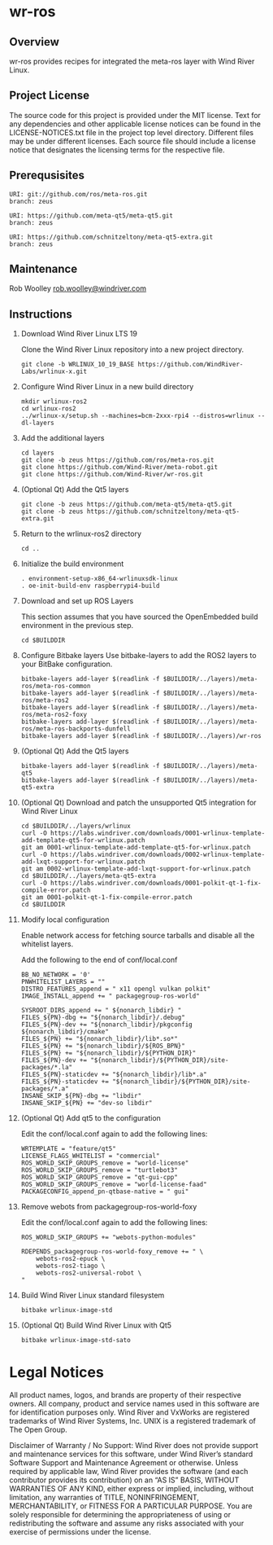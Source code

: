 # wr-ros

## Overview

wr-ros provides recipes for integrated the meta-ros layer with Wind River Linux.

## Project License

The source code for this project is provided under the MIT license.
Text for any dependencies and other applicable license notices can be found in
the LICENSE-NOTICES.txt file in the project top level directory. Different
files may be under different licenses. Each source file should include a
license notice that designates the licensing terms for the respective file.

## Prerequsisites

```
URI: git://github.com/ros/meta-ros.git
branch: zeus
```

```
URI: https://github.com/meta-qt5/meta-qt5.git
branch: zeus
```

```
URI: https://github.com/schnitzeltony/meta-qt5-extra.git
branch: zeus
```

## Maintenance

Rob Woolley <rob.woolley@windriver.com>

## Instructions

1. Download Wind River Linux LTS 19

    Clone the Wind River Linux repository into a new project directory.
    ```
    git clone -b WRLINUX_10_19_BASE https://github.com/WindRiver-Labs/wrlinux-x.git
    ```

2. Configure Wind River Linux in a new build directory

    ```
    mkdir wrlinux-ros2
    cd wrlinux-ros2
    ../wrlinux-x/setup.sh --machines=bcm-2xxx-rpi4 --distros=wrlinux --dl-layers
    ```

3. Add the additional layers

    ```
    cd layers
    git clone -b zeus https://github.com/ros/meta-ros.git
    git clone https://github.com/Wind-River/meta-robot.git
    git clone https://github.com/Wind-River/wr-ros.git
    ```

4. (Optional Qt) Add the Qt5 layers

    ```
    git clone -b zeus https://github.com/meta-qt5/meta-qt5.git
    git clone -b zeus https://github.com/schnitzeltony/meta-qt5-extra.git
    ```

5. Return to the wrlinux-ros2 directory
    ```
    cd ..
    ```

6. Initialize the build environment
    ```
    . environment-setup-x86_64-wrlinuxsdk-linux
    . oe-init-build-env raspberrypi4-build
    ```

7. Download and set up ROS Layers

    This section assumes that you have sourced the OpenEmbedded build environment in the previous step.

    ```
    cd $BUILDDIR
    ```

8. Configure Bitbake layers
    Use bitbake-layers to add the ROS2 layers to your BitBake configuration.

    ```
    bitbake-layers add-layer $(readlink -f $BUILDDIR/../layers)/meta-ros/meta-ros-common
    bitbake-layers add-layer $(readlink -f $BUILDDIR/../layers)/meta-ros/meta-ros2
    bitbake-layers add-layer $(readlink -f $BUILDDIR/../layers)/meta-ros/meta-ros2-foxy
    bitbake-layers add-layer $(readlink -f $BUILDDIR/../layers)/meta-ros/meta-ros-backports-dunfell
    bitbake-layers add-layer $(readlink -f $BUILDDIR/../layers)/wr-ros
    ```

9. (Optional Qt) Add the Qt5 layers
    ```
    bitbake-layers add-layer $(readlink -f $BUILDDIR/../layers)/meta-qt5
    bitbake-layers add-layer $(readlink -f $BUILDDIR/../layers)/meta-qt5-extra
    ```

10. (Optional Qt) Download and patch the unsupported Qt5 integration for Wind River Linux

    ```
    cd $BUILDDIR/../layers/wrlinux
    curl -O https://labs.windriver.com/downloads/0001-wrlinux-template-add-template-qt5-for-wrlinux.patch
    git am 0001-wrlinux-template-add-template-qt5-for-wrlinux.patch
    curl -O https://labs.windriver.com/downloads/0002-wrlinux-template-add-lxqt-support-for-wrlinux.patch
    git am 0002-wrlinux-template-add-lxqt-support-for-wrlinux.patch
    cd $BUILDDIR/../layers/meta-qt5-extra
    curl -O https://labs.windriver.com/downloads/0001-polkit-qt-1-fix-compile-error.patch
    git am 0001-polkit-qt-1-fix-compile-error.patch
    cd $BUILDDIR
    ```

11. Modify local configuration

    Enable network access for fetching source tarballs and disable all the whitelist layers.

    Add the following to the end of conf/local.conf
    ```
    BB_NO_NETWORK = '0'
    PNWHITELIST_LAYERS = ""
    DISTRO_FEATURES_append = " x11 opengl vulkan polkit"
    IMAGE_INSTALL_append += " packagegroup-ros-world"

    SYSROOT_DIRS_append += " ${nonarch_libdir} "
    FILES_${PN}-dbg += "${nonarch_libdir}/.debug"
    FILES_${PN}-dev += "${nonarch_libdir}/pkgconfig ${nonarch_libdir}/cmake"
    FILES_${PN} += "${nonarch_libdir}/lib*.so*"
    FILES_${PN} += "${nonarch_libdir}/${ROS_BPN}"
    FILES_${PN} += "${nonarch_libdir}/${PYTHON_DIR}"
    FILES_${PN}-dev += "${nonarch_libdir}/${PYTHON_DIR}/site-packages/*.la"
    FILES_${PN}-staticdev += "${nonarch_libdir}/lib*.a"
    FILES_${PN}-staticdev += "${nonarch_libdir}/${PYTHON_DIR}/site-packages/*.a"
    INSANE_SKIP_${PN}-dbg += "libdir"
    INSANE_SKIP_${PN} += "dev-so libdir"
    ```

12. (Optional Qt) Add qt5 to the configuration

    Edit the conf/local.conf again to add the following lines:
    ```
    WRTEMPLATE = "feature/qt5"
    LICENSE_FLAGS_WHITELIST = "commercial"
    ROS_WORLD_SKIP_GROUPS_remove = "world-license"
    ROS_WORLD_SKIP_GROUPS_remove = "turtlebot3"
    ROS_WORLD_SKIP_GROUPS_remove = "qt-gui-cpp"
    ROS_WORLD_SKIP_GROUPS_remove = "world-license-faad"
    PACKAGECONFIG_append_pn-qtbase-native = " gui"
    ```

13. Remove webots from packagegroup-ros-world-foxy

    Edit the conf/local.conf again to add the following lines:
    ```
    ROS_WORLD_SKIP_GROUPS += "webots-python-modules"

    RDEPENDS_packagegroup-ros-world-foxy_remove += " \
        webots-ros2-epuck \
        webots-ros2-tiago \
        webots-ros2-universal-robot \
    "
    ```

14. Build Wind River Linux standard filesystem

    ```
    bitbake wrlinux-image-std
    ```

15. (Optional Qt) Build Wind River Linux with Qt5
    ```
    bitbake wrlinux-image-std-sato
    ```



# Legal Notices

All product names, logos, and brands are property of their respective owners. All company,
product and service names used in this software are for identification purposes only.
Wind River and VxWorks are registered trademarks of Wind River Systems, Inc. UNIX is a
registered trademark of The Open Group.

Disclaimer of Warranty / No Support: Wind River does not provide support
and maintenance services for this software, under Wind River’s standard
Software Support and Maintenance Agreement or otherwise. Unless required
by applicable law, Wind River provides the software (and each contributor
provides its contribution) on an “AS IS” BASIS, WITHOUT WARRANTIES OF ANY
KIND, either express or implied, including, without limitation, any warranties
of TITLE, NONINFRINGEMENT, MERCHANTABILITY, or FITNESS FOR A PARTICULAR
PURPOSE. You are solely responsible for determining the appropriateness of
using or redistributing the software and assume any risks associated with
your exercise of permissions under the license.

